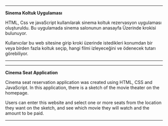 ***
**Sinema Koltuk Uygulaması**

HTML, Css ve javaScript kullanılarak sinema koltuk rezervasyon uygulaması oluşturuldu. Bu uygulamada sinema salonunun anasayfa Üzerinde krokisi bulunuyor.

Kullanıcılar bu web sitesine girip kroki üzerinde istedikleri konumdan bir veya birden fazla koltuk seçip, hangi filmi izleyeceğini ve ödenecek tutarı görebiliyor.
***
***
**Cinema Seat Application**

Cinema seat reservation application was created using HTML, CSS and JavaScript. In this application, there is a sketch of the movie theater on the homepage.

Users can enter this website and select one or more seats from the location they want on the sketch, and see which movie they will watch and the amount to be paid.
***

